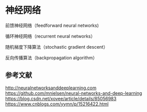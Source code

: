 # 神经网络

前馈神经网络（feedforward neural networks)

循环神经网络（recurrent neural networks）

随机梯度下降算法（stochastic gradient descent）

反向传播算法（backpropagation algorithm）

## 参考文献

http://neuralnetworksanddeeplearning.com
https://github.com/mnielsen/neural-networks-and-deep-learning
https://blog.csdn.net/xovee/article/details/85056983
https://www.cnblogs.com/yymn/p/15216422.html
